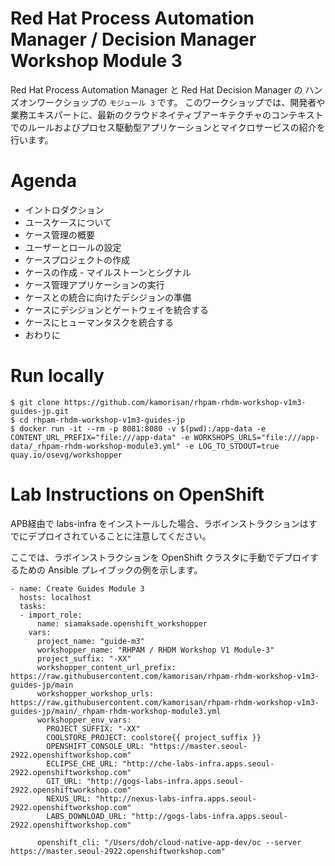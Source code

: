 Red Hat Process Automation Manager / Decision Manager Workshop Module 3
===
Red Hat Process Automation Manager と Red Hat Decision Manager の ハンズオンワークショップの `モジュール 3` です。
このワークショップでは、開発者や業務エキスパートに、最新のクラウドネイティブアーキテクチャのコンテキストでのルールおよびプロセス駆動型アプリケーションとマイクロサービスの紹介を行います。

Agenda
===
* イントロダクション
* ユースケースについて
* ケース管理の概要
* ユーザーとロールの設定
* ケースプロジェクトの作成
* ケースの作成 - マイルストーンとシグナル
* ケース管理アプリケーションの実行
* ケースとの統合に向けたデシジョンの準備
* ケースにデシジョンとゲートウェイを統合する
* ケースにヒューマンタスクを統合する
* おわりに

Run locally
===

```
$ git clone https://github.com/kamorisan/rhpam-rhdm-workshop-v1m3-guides-jp.git
$ cd rhpam-rhdm-workshop-v1m3-guides-jp
$ docker run -it --rm -p 8081:8080 -v $(pwd):/app-data -e CONTENT_URL_PREFIX="file:///app-data" -e WORKSHOPS_URLS="file:///app-data/_rhpam-rhdm-workshop-module3.yml" -e LOG_TO_STDOUT=true quay.io/osevg/workshopper
```

Lab Instructions on OpenShift
===

APB経由で labs-infra をインストールした場合、ラボインストラクションはすでにデプロイされていることに注意してください。

ここでは、ラボインストラクションを OpenShift クラスタに手動でデプロイするための Ansible プレイブックの例を示します。
```
- name: Create Guides Module 3
  hosts: localhost
  tasks:
  - import_role:
      name: siamaksade.openshift_workshopper
    vars:
      project_name: "guide-m3"
      workshopper_name: "RHPAM / RHDM Workshop V1 Module-3"
      project_suffix: "-XX"
      workshopper_content_url_prefix: https://raw.githubusercontent.com/kamorisan/rhpam-rhdm-workshop-v1m3-guides-jp/main
      workshopper_workshop_urls: https://raw.githubusercontent.com/kamorisan/rhpam-rhdm-workshop-v1m3-guides-jp/main/_rhpam-rhdm-workshop-module3.yml
      workshopper_env_vars:
        PROJECT_SUFFIX: "-XX"
        COOLSTORE_PROJECT: coolstore{{ project_suffix }}
        OPENSHIFT_CONSOLE_URL: "https://master.seoul-2922.openshiftworkshop.com"
        ECLIPSE_CHE_URL: "http://che-labs-infra.apps.seoul-2922.openshiftworkshop.com"
        GIT_URL: "http://gogs-labs-infra.apps.seoul-2922.openshiftworkshop.com"
        NEXUS_URL: "http://nexus-labs-infra.apps.seoul-2922.openshiftworkshop.com"
        LABS_DOWNLOAD_URL: "http://gogs-labs-infra.apps.seoul-2922.openshiftworkshop.com"

      openshift_cli: "/Users/doh/cloud-native-app-dev/oc --server https://master.seoul-2922.openshiftworkshop.com"
```
